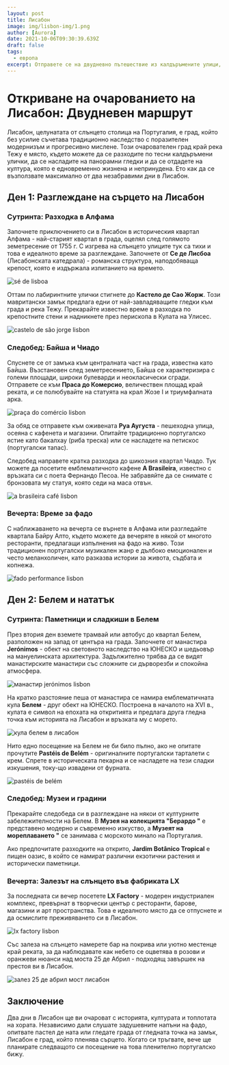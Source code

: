 ```yaml
---
layout: post
title: Лисабон
image: img/lisbon-img/1.png
author: [Aurora]
date: 2021-10-06T09:30:39.639Z
draft: false
tags:
  - европа
excerpt: Отправете се на двудневно пътешествие из калдъръмените улици, историческите квартали и чудесата на крайбрежието на Лисабон, където традиционните мелодии на фадо изпълват въздуха, а всеки ъгъл предлага вкус към богатото наследство и вкусната кухня на Португалия.
---
```


  # Откриване на очарованието на Лисабон: Двудневен маршрут

Лисабон, целунатата от слънцето столица на Португалия, е град, който без усилие съчетава традиционно наследство с поразителен модернизъм и прогресивно мислене. Този очарователен град край река Тежу е място, където можете да се разходите по тесни калдъръмени улички, да се насладите на панорамни гледки и да се отдадете на култура, която е едновременно жизнена и непринудена. Ето как да се възползвате максимално от два незабравими дни в Лисабон.

## Ден 1: Разглеждане на сърцето на Лисабон

### Сутринта: Разходка в Алфама
Започнете приключението си в Лисабон в историческия квартал Алфама - най-старият квартал в града, оцелял след голямото земетресение от 1755 г. С изгрева на слънцето улиците тук са тихи и това е идеалното време за разглеждане. Започнете от **Се де Лисбоа** (Лисабонската катедрала) - романска структура, наподобяваща крепост, която е издържала изпитанието на времето.

![ sé de lisboa](img/lisbon-img/1.png)

Оттам по лабиринтните улички стигнете до **Кастело де Сао Жорж**. Този мавритански замък предлага едни от най-завладяващите гледки към града и река Тежу. Прекарайте известно време в разходка по крепостните стени и надникнете през перископа в Кулата на Улисес.

![ castelo de são jorge lisbon](img/lisbon-img/2.png)

### Следобед: Байша и Чиадо
Спуснете се от замъка към централната част на града, известна като Байша. Възстановен след земетресението, Байша се характеризира с големи площади, широки булеварди и неокласически сгради. Отправете се към **Праса до Комерсио**, величествен площад край реката, и се полюбувайте на статуята на крал Жозе I и триумфалната арка.

![ praça do comércio lisbon](img/lisbon-img/3.png)

За обяд се отправете към оживената **Руа Аугуста** - пешеходна улица, осеяна с кафенета и магазини. Опитайте традиционно португалско ястие като бакалхау (риба треска) или се насладете на петискос (португалски тапас).

Следобед направете кратка разходка до шикозния квартал Чиадо. Тук можете да посетите емблематичното кафене **A Brasileira**, известно с връзката си с поета Фернандо Песоа. Не забравяйте да се снимате с бронзовата му статуя, която седи на маса отвън.

![ a brasileira café lisbon](img/lisbon-img/4.png)

### Вечерта: Време за фадо
С наближаването на вечерта се върнете в Алфама или разгледайте квартала Байру Алто, където можете да вечеряте в някой от многото ресторанти, предлагащи изпълнения на фадо на живо. Този традиционен португалски музикален жанр е дълбоко емоционален и често меланхоличен, като разказва истории за живота, съдбата и копнежа.

![ fado performance lisbon](img/lisbon-img/5.png)

## Ден 2: Белем и нататък

### Сутринта: Паметници и сладкиши в Белем
През втория ден вземете трамвай или автобус до квартал Белем, разположен на запад от центъра на града. Започнете от манастира **Jerónimos** - обект на световното наследство на ЮНЕСКО и шедьовър на мануелинската архитектура. Задължително трябва да се видят манастирските манастири със сложните си дърворезби и спокойна атмосфера.

![ манастир jerónimos lisbon](img/lisbon-img/6.png)

На кратко разстояние пеша от манастира се намира емблематичната кула **Белем** - друг обект на ЮНЕСКО. Построена в началото на XVI в., кулата е символ на епохата на откритията и предлага друга гледна точка към историята на Лисабон и връзката му с морето.

![ кула белем в лисабон](img/lisbon-img/7.png)

Нито едно посещение на Белем не би било пълно, ако не опитате прочутите **Pastéis de Belém** - оригиналните португалски тарталети с крем. Спрете в историческата пекарна и се насладете на тези сладки изкушения, току-що извадени от фурната.

![ pastéis de belém](img/lisbon-img/8.png)

### Следобед: Музеи и градини
Прекарайте следобеда си в разглеждане на някои от културните забележителности на Белем. В **Музея на колекцията "Берардо "** е представено модерно и съвременно изкуство, а **Музеят на мореплаването "** се занимава с морското минало на Португалия.

Ако предпочитате разходките на открито, **Jardim Botânico Tropical** е пищен оазис, в който се намират различни екзотични растения и исторически паметници.

### Вечерта: Залезът на слънцето във фабриката LX
За последната си вечер посетете **LX Factory** - модерен индустриален комплекс, превърнат в творчески център с ресторанти, барове, магазини и арт пространства. Това е идеалното място да се отпуснете и да осмислите преживяването си в Лисабон.

![ lx factory lisbon](img/lisbon-img/9.png)

Със залеза на слънцето намерете бар на покрива или уютно местенце край реката, за да наблюдавате как небето се оцветява в розови и оранжеви нюанси над моста 25 де Абрил - подходящ завършек на престоя ви в Лисабон.

![ залез 25 де абрил мост лисабон](img/lisbon-img/10.png)

## Заключение
Два дни в Лисабон ще ви очароват с историята, културата и топлотата на хората. Независимо дали слушате задушевните напъни на фадо, опитвате пастел де ната или гледате града от гледната точка на замък, Лисабон е град, който пленява сърцето. Когато си тръгвате, вече ще планирате следващото си посещение на това пленително португалско бижу.